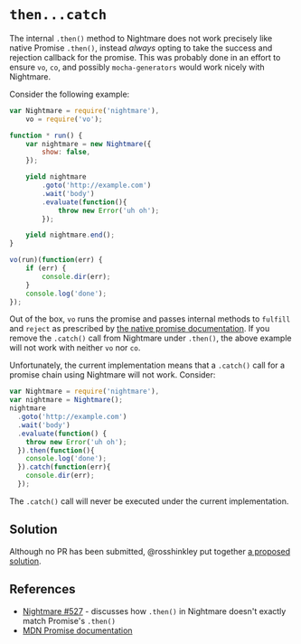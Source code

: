 # `then...catch`
The internal `.then()` method to Nightmare does not work precisely like native Promise `.then()`, instead _always_ opting to take the success and rejection callback for the promise.  This was probably done in an effort to ensure `vo`, `co`, and possibly `mocha-generators` would work nicely with Nightmare.

Consider the following example:

```js
var Nightmare = require('nightmare'),
    vo = require('vo');

function * run() {
    var nightmare = new Nightmare({
        show: false,
    });

    yield nightmare
        .goto('http://example.com')
        .wait('body')
        .evaluate(function(){
            throw new Error('uh oh');
        });

    yield nightmare.end();
}

vo(run)(function(err) {
    if (err) {
        console.dir(err);
    }
    console.log('done');
});
```

Out of the box, `vo` runs the promise and passes internal methods to `fulfill` and `reject` as prescribed by [the native promise documentation](https://developer.mozilla.org/en-US/docs/Web/JavaScript/Reference/Global_Objects/Promise).  If you remove the `.catch()` call from Nightmare under `.then()`, the above example will not work with neither `vo` nor `co`.

Unfortunately, the current implementation means that a `.catch()` call for a promise chain using Nightmare will not work.  Consider:

```js
var Nightmare = require('nightmare'),
var nightmare = Nightmare();
nightmare
  .goto('http://example.com')
  .wait('body')
  .evaluate(function() {
    throw new Error('uh oh');
  }).then(function(){
    console.log('done');
  }).catch(function(err){
    console.dir(err);
  });
```

The `.catch()` call will never be executed under the current implementation.

## Solution
Although no PR has been submitted, @rosshinkley put together [a proposed solution](https://github.com/rosshinkley/nightmare/blob/527/lib/nightmare.js#L321-L343).

## References
- [Nightmare #527](https://github.com/segmentio/nightmare/issues/527) - discusses how `.then()` in Nightmare doesn't exactly match Promise's `.then()`
- [MDN Promise documentation](https://developer.mozilla.org/en-US/docs/Web/JavaScript/Reference/Global_Objects/Promise)
